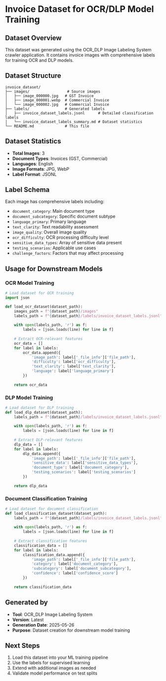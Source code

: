 # Invoice Dataset for OCR/DLP Model Training

## Dataset Overview
This dataset was generated using the OCR_DLP Image Labeling System crawler application. It contains invoice images with comprehensive labels for training OCR and DLP models.

## Dataset Structure
```
invoice_dataset/
├── images/                 # Source images
│   ├── image_000000.jpg   # GST Invoice
│   ├── image_000001.webp  # Commercial Invoice  
│   └── image_000002.jpg   # Commercial Invoice
├── labels/                # Generated labels
│   ├── invoice_dataset_labels.jsonl      # Detailed classification labels
│   └── invoice_dataset_labels_summary.md # Dataset statistics
└── README.md              # This file
```

## Dataset Statistics
- **Total Images**: 3
- **Document Types**: Invoices (GST, Commercial)
- **Languages**: English
- **Image Formats**: JPG, WebP
- **Label Format**: JSONL

## Label Schema
Each image has comprehensive labels including:
- `document_category`: Main document type
- `document_subcategory`: Specific document subtype
- `language_primary`: Primary language
- `text_clarity`: Text readability assessment
- `image_quality`: Overall image quality
- `ocr_difficulty`: OCR processing difficulty level
- `sensitive_data_types`: Array of sensitive data present
- `testing_scenarios`: Applicable use cases
- `challenge_factors`: Factors that may affect processing

## Usage for Downstream Models

### OCR Model Training
```python
# Load dataset for OCR training
import json

def load_ocr_dataset(dataset_path):
    images_path = f"{dataset_path}/images"
    labels_path = f"{dataset_path}/labels/invoice_dataset_labels.jsonl"
    
    with open(labels_path, 'r') as f:
        labels = [json.loads(line) for line in f]
    
    # Extract OCR-relevant features
    ocr_data = []
    for label in labels:
        ocr_data.append({
            'image_path': label['_file_info']['file_path'],
            'difficulty': label['ocr_difficulty'],
            'text_clarity': label['text_clarity'],
            'language': label['language_primary']
        })
    
    return ocr_data
```

### DLP Model Training
```python
# Load dataset for DLP training
def load_dlp_dataset(dataset_path):
    labels_path = f"{dataset_path}/labels/invoice_dataset_labels.jsonl"
    
    with open(labels_path, 'r') as f:
        labels = [json.loads(line) for line in f]
    
    # Extract DLP-relevant features
    dlp_data = []
    for label in labels:
        dlp_data.append({
            'image_path': label['_file_info']['file_path'],
            'sensitive_data': label['sensitive_data_types'],
            'document_type': label['document_category'],
            'testing_scenarios': label['testing_scenarios']
        })
    
    return dlp_data
```

### Document Classification Training
```python
# Load dataset for document classification
def load_classification_dataset(dataset_path):
    labels_path = f"{dataset_path}/labels/invoice_dataset_labels.jsonl"
    
    with open(labels_path, 'r') as f:
        labels = [json.loads(line) for line in f]
    
    # Extract classification features
    classification_data = []
    for label in labels:
        classification_data.append({
            'image_path': label['_file_info']['file_path'],
            'category': label['document_category'],
            'subcategory': label['document_subcategory'],
            'confidence': label['confidence_score']
        })
    
    return classification_data
```

## Generated by
- **Tool**: OCR_DLP Image Labeling System
- **Version**: Latest
- **Generation Date**: 2025-05-26
- **Purpose**: Dataset creation for downstream model training

## Next Steps
1. Load this dataset into your ML training pipeline
2. Use the labels for supervised learning
3. Extend with additional images as needed
4. Validate model performance on test splits 